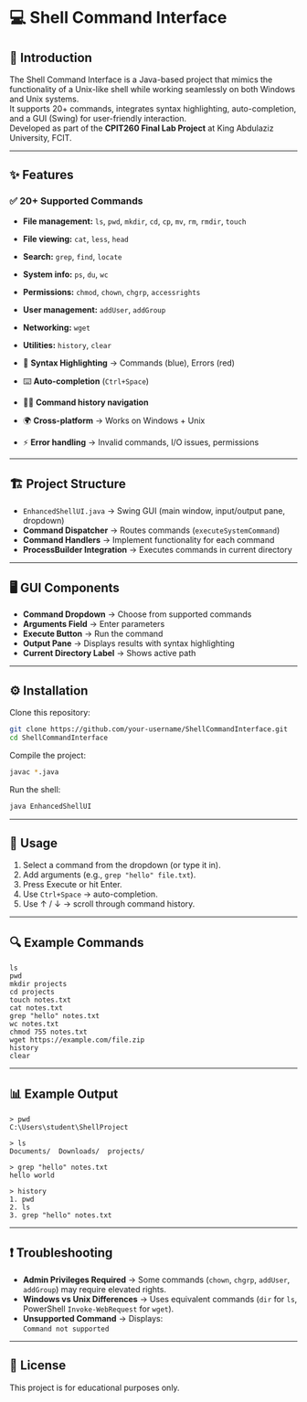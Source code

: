 # 💻 Shell Command Interface

## 📖 Introduction
The Shell Command Interface is a Java-based project that mimics the functionality of a Unix-like shell while working seamlessly on both Windows and Unix systems.  
It supports 20+ commands, integrates syntax highlighting, auto-completion, and a GUI (Swing) for user-friendly interaction.  
Developed as part of the **CPIT260 Final Lab Project** at King Abdulaziz University, FCIT.

---

## ✨ Features

### ✅ 20+ Supported Commands
- **File management:** `ls`, `pwd`, `mkdir`, `cd`, `cp`, `mv`, `rm`, `rmdir`, `touch`
- **File viewing:** `cat`, `less`, `head`
- **Search:** `grep`, `find`, `locate`
- **System info:** `ps`, `du`, `wc`
- **Permissions:** `chmod`, `chown`, `chgrp`, `accessrights`
- **User management:** `addUser`, `addGroup`
- **Networking:** `wget`
- **Utilities:** `history`, `clear`

- 🎨 **Syntax Highlighting** → Commands (blue), Errors (red)
- ⌨️ **Auto-completion** (`Ctrl+Space`)
- 🔼🔽 **Command history navigation**
- 🌍 **Cross-platform** → Works on Windows + Unix
- ⚡ **Error handling** → Invalid commands, I/O issues, permissions

---

## 🏗️ Project Structure

- `EnhancedShellUI.java` → Swing GUI (main window, input/output pane, dropdown)
- **Command Dispatcher** → Routes commands (`executeSystemCommand`)
- **Command Handlers** → Implement functionality for each command
- **ProcessBuilder Integration** → Executes commands in current directory

---

## 🖥️ GUI Components

- **Command Dropdown** → Choose from supported commands
- **Arguments Field** → Enter parameters
- **Execute Button** → Run the command
- **Output Pane** → Displays results with syntax highlighting
- **Current Directory Label** → Shows active path

---

## ⚙️ Installation

Clone this repository:
```sh
git clone https://github.com/your-username/ShellCommandInterface.git
cd ShellCommandInterface
```
Compile the project:
```sh
javac *.java
```
Run the shell:
```sh
java EnhancedShellUI
```

---

## 🚀 Usage

1. Select a command from the dropdown (or type it in).
2. Add arguments (e.g., `grep "hello" file.txt`).
3. Press Execute or hit Enter.
4. Use `Ctrl+Space` → auto-completion.
5. Use ↑ / ↓ → scroll through command history.

---

## 🔍 Example Commands

```
ls
pwd
mkdir projects
cd projects
touch notes.txt
cat notes.txt
grep "hello" notes.txt
wc notes.txt
chmod 755 notes.txt
wget https://example.com/file.zip
history
clear
```

---

## 📊 Example Output

```
> pwd
C:\Users\student\ShellProject

> ls
Documents/  Downloads/  projects/

> grep "hello" notes.txt
hello world

> history
1. pwd
2. ls
3. grep "hello" notes.txt
```

---

## ❗ Troubleshooting

- **Admin Privileges Required** → Some commands (`chown`, `chgrp`, `addUser`, `addGroup`) may require elevated rights.
- **Windows vs Unix Differences** → Uses equivalent commands (`dir` for `ls`, PowerShell `Invoke-WebRequest` for `wget`).
- **Unsupported Command** → Displays:  
  `Command not supported`

---

## 📜 License

This project is for educational purposes only.
